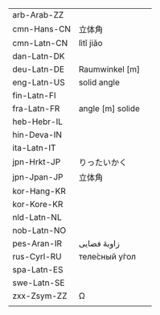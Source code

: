 | | | |
|-|-|-|
| arb-Arab-ZZ |  |  |
| cmn-Hans-CN | 立体角 |  |
| cmn-Latn-CN | lìtǐ jiǎo |  |
| dan-Latn-DK |  |  |
| deu-Latn-DE | Raumwinkel [m] |  |
| eng-Latn-US | solid angle |  |
| fin-Latn-FI |  |  |
| fra-Latn-FR | angle [m] solide |  |
| heb-Hebr-IL |  |  |
| hin-Deva-IN |  |  |
| ita-Latn-IT |  |  |
| jpn-Hrkt-JP | りったいかく |  |
| jpn-Jpan-JP | 立体角 |  |
| kor-Hang-KR |  |  |
| kor-Kore-KR |  |  |
| nld-Latn-NL |  |  |
| nob-Latn-NO |  |  |
| pes-Aran-IR | زاویهٔ فضایی |  |
| rus-Cyrl-RU | теле́сный у́гол |  |
| spa-Latn-ES |  |  |
| swe-Latn-SE |  |  |
| zxx-Zsym-ZZ | Ω |  |
|  |  |  |
